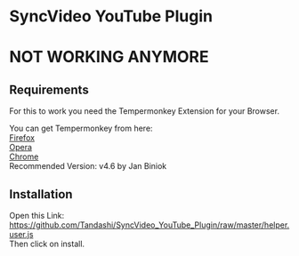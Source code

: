 # SyncVideo YouTube Plugin

# **NOT WORKING ANYMORE**

## Requirements
For this to work you need the Tempermonkey Extension for your Browser.

You can get Tempermonkey from here:  
[Firefox](https://addons.mozilla.org/en-US/firefox/addon/tampermonkey/)  
[Opera](https://addons.opera.com/en/extensions/details/tampermonkey-beta/)  
[Chrome](https://chrome.google.com/webstore/detail/tampermonkey/dhdgffkkebhmkfjojejmpbldmpobfkfo)  
Recommended Version: v4.6 by Jan Biniok

## Installation
Open this Link: https://github.com/Tandashi/SyncVideo_YouTube_Plugin/raw/master/helper.user.js  
Then click on install.

